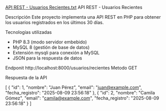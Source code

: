 [API REST - Usuarios Recientes.txt](https://github.com/user-attachments/files/21737087/API.REST.-.Usuarios.Recientes.txt)
API REST - Usuarios Recientes

Descripción
Este proyecto implementa una API REST en PHP para obtener los usuarios registrados en los últimos 30 días.  


Tecnologías utilizadas

- PHP 8.3 (modo servidor embebido)
- MySQL 8 (gestión de base de datos)
- Extensión mysqli para conexión a MySQL
- JSON para la respuesta de datos

Endponit http://localhost:8000/usuarios/recientes
Metodo GET

Respuesta de la API

[
    {
        "id": 1,
        "nombre": "Juan Pérez",
        "email": "juan@example.com",
        "fecha_registro": "2025-08-09 23:56:18"
    },
    {
        "id": 2,
        "nombre": "Camila Gómez",
        "email": "camila@example.com",
        "fecha_registro": "2025-08-09 23:56:18"
    }
]
